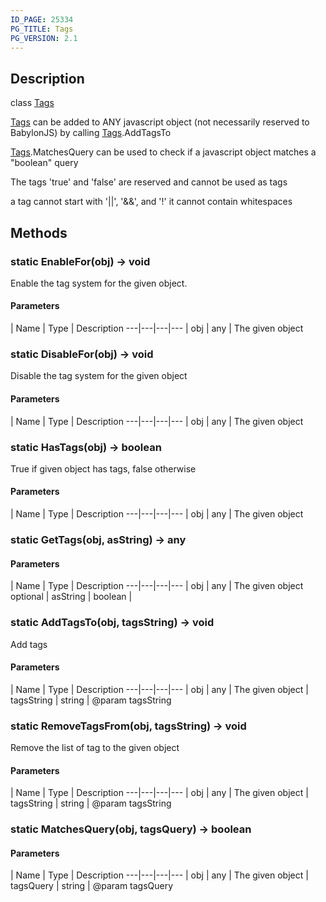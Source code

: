 ```yaml
---
ID_PAGE: 25334
PG_TITLE: Tags
PG_VERSION: 2.1
---
```

## Description

class [Tags](/classes/3.0/Tags)

[Tags](/classes/3.0/Tags) can be added to ANY javascript object (not necessarily reserved to BabylonJS) by calling [Tags](/classes/3.0/Tags).AddTagsTo

[Tags](/classes/3.0/Tags).MatchesQuery can be used to check if a javascript object matches a "boolean" query<br/>

The tags 'true' and 'false' are reserved and cannot be used as tags

a tag cannot start with '||', '&&', and '!' it cannot contain whitespaces

## Methods

### static EnableFor(obj) &rarr; void

Enable the tag system for the given object.

#### Parameters
 | Name | Type | Description
---|---|---|---
 | obj | any |      The given object

### static DisableFor(obj) &rarr; void

Disable the tag system for the given object

#### Parameters
 | Name | Type | Description
---|---|---|---
 | obj | any |      The given object

### static HasTags(obj) &rarr; boolean

True if given object has tags, false otherwise

#### Parameters
 | Name | Type | Description
---|---|---|---
 | obj | any |      The given object

### static GetTags(obj, asString) &rarr; any



#### Parameters
 | Name | Type | Description
---|---|---|---
 | obj | any |      The given object
optional | asString | boolean |    
### static AddTagsTo(obj, tagsString) &rarr; void

Add tags

#### Parameters
 | Name | Type | Description
---|---|---|---
 | obj | any |      The given object
 | tagsString | string |      @param tagsString
### static RemoveTagsFrom(obj, tagsString) &rarr; void

Remove the list of tag to the given object

#### Parameters
 | Name | Type | Description
---|---|---|---
 | obj | any |      The given object
 | tagsString | string |      @param tagsString
### static MatchesQuery(obj, tagsQuery) &rarr; boolean



#### Parameters
 | Name | Type | Description
---|---|---|---
 | obj | any |      The given object
 | tagsQuery | string |      @param tagsQuery
